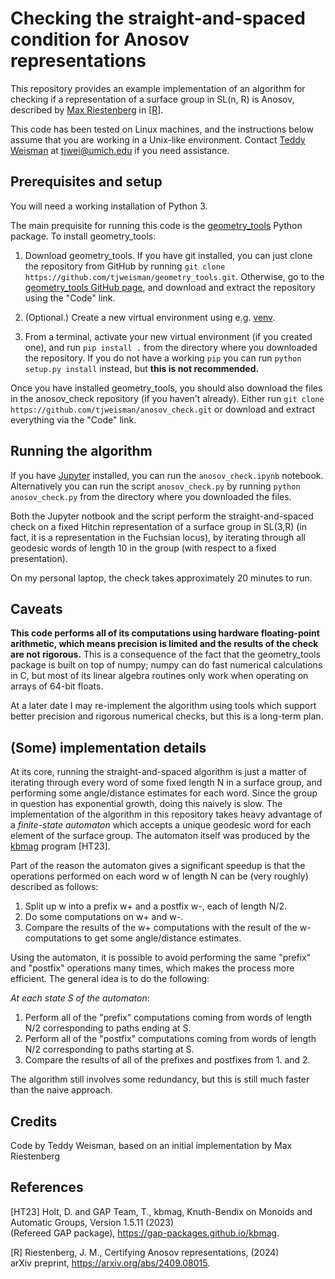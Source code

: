 # Checking the straight-and-spaced condition for Anosov representations

This repository provides an example implementation of an algorithm for checking if a representation of a surface group in SL(n, R) is Anosov, described by [Max Riestenberg](https://sites.google.com/view/max-riestenberg/) in [[R](https://arxiv.org/abs/2409.08015)].

This code has been tested on Linux machines, and the instructions below assume that you are working in a Unix-like environment. Contact [Teddy Weisman](https://public.websites.umich.edu/~tjwei/) at [tjwei@umich.edu](mailto:tjwei@umich.edu) if you need assistance.

## Prerequisites and setup
 
You will need a working installation of Python 3.

The main prequisite for running this code is the [geometry_tools](https://public.websites.umich.edu/~tjwei/geometry_tools/geometry_tools.html) Python package. To install geometry_tools:

1. Download geometry_tools. If you have git installed, you can just clone the repository from GitHub by running `git clone https://github.com/tjweisman/geometry_tools.git`. Otherwise, go to the [geometry_tools GitHub page](https://github.com/tjweisman/geometry_tools), and download and extract the repository using the "Code" link.

2. (Optional.) Create a new virtual environment using e.g. [venv](https://docs.python.org/3/library/venv.html). 

3. From a terminal, activate your new virtual environment (if you created one), and run `pip install .` from the directory where you downloaded the repository. If you do not have a working `pip` you can run `python setup.py install` instead, but **this is not recommended.**

Once you have installed geometry_tools, you should also download the files in the anosov_check repository (if you haven't already). Either run `git clone https://github.com/tjweisman/anosov_check.git` or download and extract everything via the "Code" link.

## Running the algorithm

If you have [Jupyter](https://jupyter.org/) installed, you can run the `anosov_check.ipynb` notebook. Alternatively you can run the script `anosov_check.py` by running `python anosov_check.py` from the directory where you downloaded the files.

Both the Jupyter notbook and the script perform the straight-and-spaced check on a fixed Hitchin representation of a surface group in SL(3,R) (in fact, it is a representation in the Fuchsian locus), by iterating through all geodesic words of length 10 in the group (with respect to a fixed presentation).

On my personal laptop, the check takes approximately 20 minutes to run.

## Caveats

**This code performs all of its computations using hardware floating-point arithmetic, which means precision is limited and the results of the check are not rigorous.** This is a consequence of the fact that the geometry_tools package is built on top of numpy; numpy can do fast numerical calculations in C, but most of its linear algebra routines only work when operating on arrays of 64-bit floats. 

At a later date I may re-implement the algorithm using tools which support better precision and rigorous numerical checks, but this is a long-term plan.

## (Some) implementation details

At its core, running the straight-and-spaced algorithm is just a matter of iterating through every word of some fixed length N in a surface group, and performing some angle/distance estimates for each word. Since the group in question has exponential growth, doing this naively is slow. The implementation of the algorithm in this repository takes heavy advantage of a *finite-state automaton* which accepts a unique geodesic word for each element of the surface group. The automaton itself was produced by the [kbmag](https://gap-packages.github.io/kbmag/) program [HT23].

Part of the reason the automaton gives a significant speedup is that the operations performed on each word w of length N can be (very roughly) described as follows:
1. Split up w into a prefix w+ and a postfix w-, each of length N/2.
2. Do some computations on w+ and w-.
3. Compare the results of the w+ computations with the result of the w- computations to get some angle/distance estimates.

Using the automaton, it is possible to avoid performing the same "prefix" and "postfix" operations many times, which makes the process more efficient. The general idea is to do the following:

*At each state S of the automaton*:
1. Perform all of the "prefix" computations coming from words of length N/2 corresponding to paths ending at S.
2. Perform all of the "postfix" computations coming from words of length N/2 corresponding to paths starting at S.
3. Compare the results of all of the prefixes and postfixes from 1. and 2.

The algorithm still involves some redundancy, but this is still much faster than the naive approach.

## Credits

Code by Teddy Weisman, based on an initial implementation by Max Riestenberg

## References

[HT23] Holt, D. and GAP Team, T., kbmag, Knuth-Bendix on Monoids and Automatic Groups, Version 1.5.11 (2023)<br />
(Refereed GAP package), https://gap-packages.github.io/kbmag. 

[R] Riestenberg, J. M., Certifying Anosov representations, (2024)<br />
arXiv preprint, https://arxiv.org/abs/2409.08015.
